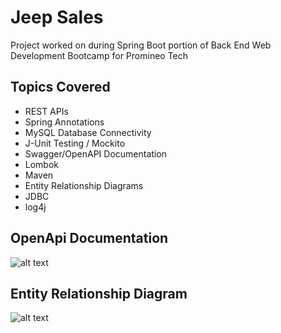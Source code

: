 # Jeep Sales
Project worked on during Spring Boot portion of Back End Web Development Bootcamp for Promineo Tech

## Topics Covered
* REST APIs
* Spring Annotations
* MySQL Database Connectivity
* J-Unit Testing / Mockito
* Swagger/OpenAPI Documentation
* Lombok
* Maven
* Entity Relationship Diagrams
* JDBC
* log4j

## OpenApi Documentation
![alt text](https://i.ibb.co/kyHthLP/Screen-Shot-2022-02-16-at-5-21-47-PM.png)

## Entity Relationship Diagram
![alt text](https://i.ibb.co/TBTBcGf/Screen-Shot-2022-02-16-at-5-23-29-PM.png)
